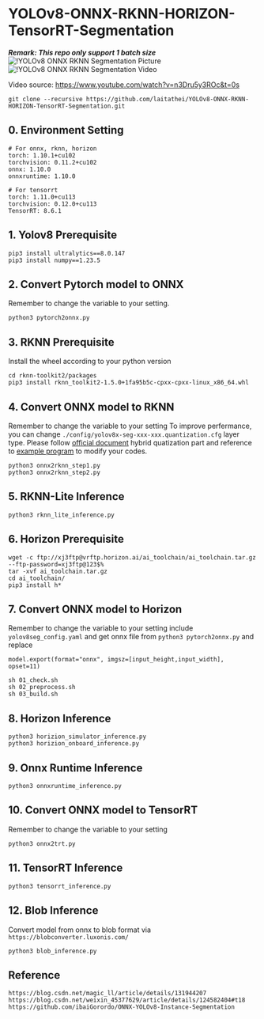 # YOLOv8-ONNX-RKNN-HORIZON-TensorRT-Segmentation
***Remark: This repo only support 1 batch size***
![!YOLOv8 ONNX RKNN Segmentation Picture](https://github.com/laitathei/YOLOv8-ONNX-RKNN-Segmentation/blob/master/doc/visual_image.jpg)
![!YOLOv8 ONNX RKNN Segmentation Video](https://github.com/laitathei/YOLOv8-ONNX-RKNN-Segmentation/blob/master/doc/result.gif)

Video source: https://www.youtube.com/watch?v=n3Dru5y3ROc&t=0s
```
git clone --recursive https://github.com/laitathei/YOLOv8-ONNX-RKNN-HORIZON-TensorRT-Segmentation.git
```
## 0. Environment Setting
```
# For onnx, rknn, horizon
torch: 1.10.1+cu102
torchvision: 0.11.2+cu102
onnx: 1.10.0
onnxruntime: 1.10.0

# For tensorrt
torch: 1.11.0+cu113
torchvision: 0.12.0+cu113
TensorRT: 8.6.1
```

## 1. Yolov8 Prerequisite
```
pip3 install ultralytics==8.0.147
pip3 install numpy==1.23.5
```

## 2. Convert Pytorch model to ONNX
Remember to change the variable to your setting.
```
python3 pytorch2onnx.py
```

## 3. RKNN Prerequisite
Install the wheel according to your python version
```
cd rknn-toolkit2/packages
pip3 install rknn_toolkit2-1.5.0+1fa95b5c-cpxx-cpxx-linux_x86_64.whl
```

## 4. Convert ONNX model to RKNN
Remember to change the variable to your setting
To improve perfermance, you can change ```./config/yolov8x-seg-xxx-xxx.quantization.cfg``` layer type.
Please follow [official document](https://github.com/rockchip-linux/rknn-toolkit2/blob/master/doc/Rockchip_User_Guide_RKNN_Toolkit2_EN-1.5.0.pdf) hybrid quatization part and reference to [example program](https://github.com/rockchip-linux/rknn-toolkit2/tree/master/examples/functions/hybrid_quant) to modify your codes.
```
python3 onnx2rknn_step1.py
python3 onnx2rknn_step2.py
```

## 5. RKNN-Lite Inference
```
python3 rknn_lite_inference.py
```

## 6. Horizon Prerequisite
```
wget -c ftp://xj3ftp@vrftp.horizon.ai/ai_toolchain/ai_toolchain.tar.gz --ftp-password=xj3ftp@123$%
tar -xvf ai_toolchain.tar.gz
cd ai_toolchain/
pip3 install h*
```

## 7. Convert ONNX model to Horizon
Remember to change the variable to your setting include ```yolov8seg_config.yaml``` and get onnx file from ```python3 pytorch2onnx.py``` and replace
```
model.export(format="onnx", imgsz=[input_height,input_width], opset=11)
```

```
sh 01_check.sh
sh 02_preprocess.sh
sh 03_build.sh
```

## 8. Horizon Inference
```
python3 horizion_simulator_inference.py
python3 horizion_onboard_inference.py
```

## 9. Onnx Runtime Inference
```
python3 onnxruntime_inference.py
```

## 10. Convert ONNX model to TensorRT 
Remember to change the variable to your setting
```
python3 onnx2trt.py
```

## 11. TensorRT Inference
```
python3 tensorrt_inference.py
```

## 12. Blob Inference
Convert model from onnx to blob format via ```https://blobconverter.luxonis.com/```
```
python3 blob_inference.py
```

## Reference
```
https://blog.csdn.net/magic_ll/article/details/131944207
https://blog.csdn.net/weixin_45377629/article/details/124582404#t18
https://github.com/ibaiGorordo/ONNX-YOLOv8-Instance-Segmentation
```
